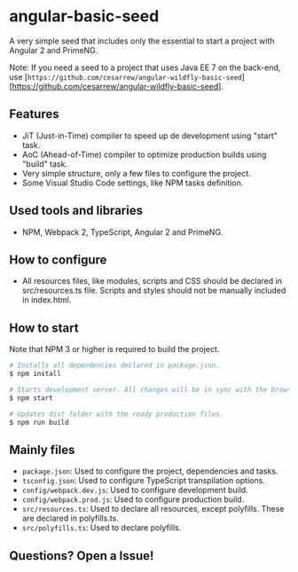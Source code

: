 # angular-basic-seed

A very simple seed that includes only the essential to start a project with Angular 2 and PrimeNG.

Note: If you need a seed to a project that uses Java EE 7 on the back-end, use [`https://github.com/cesarrew/angular-wildfly-basic-seed`][https://github.com/cesarrew/angular-wildfly-basic-seed].

## Features

- JiT (Just-in-Time) compiler to speed up de development using "start" task.
- AoC (Ahead-of-Time) compiler to optimize production builds using "build" task.
- Very simple structure, only a few files to configure the project.
- Some Visual Studio Code settings, like NPM tasks definition.

## Used tools and libraries

- NPM, Webpack 2, TypeScript, Angular 2 and PrimeNG.

## How to configure

- All resources files, like modules, scripts and CSS should be declared in src/resources.ts file. Scripts and styles should not be manually included in index.html.

## How to start

Note that NPM 3 or higher is required to build the project.

```bash
# Installs all dependencies declared in package.json.
$ npm install

# Starts development server. All changes will be in sync with the browser. The app will be available at http://localhost:3000.
$ npm start

# Updates dist folder with the ready production files.
$ npm run build
```

## Mainly files

- `package.json`: Used to configure the project, dependencies and tasks.
- `tsconfig.json`: Used to configure TypeScript transpilation options.
- `config/webpack.dev.js`: Used to configure development build.
- `config/webpack.prod.js`: Used to configure production build.
- `src/resources.ts`: Used to declare all resources, except polyfills. These are declared in polyfills.ts.
- `src/polyfills.ts`: Used to declare polyfills.

## Questions? Open a Issue!
